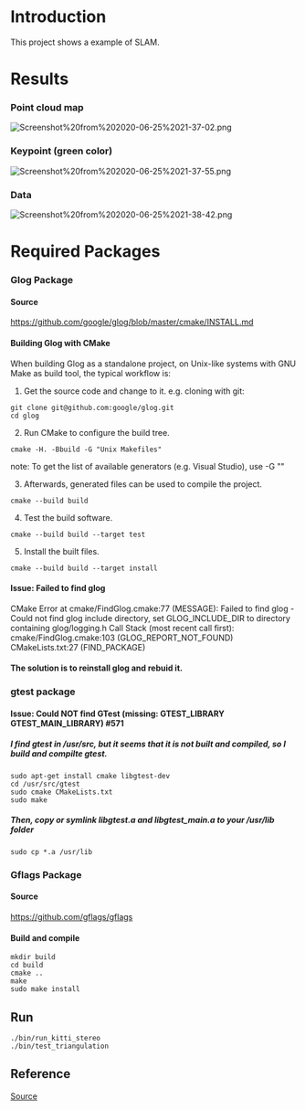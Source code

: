 # Introduction
This project shows a example of SLAM.

# Results
### Point cloud map
![Screenshot%20from%202020-06-25%2021-37-02.png](https://github.com/HugoNip/mySLAM/blob/master/figures/Screenshot%20from%202020-06-25%2021-37-02.png)

### Keypoint (green color)
![Screenshot%20from%202020-06-25%2021-37-55.png](https://github.com/HugoNip/mySLAM/blob/master/figures/Screenshot%20from%202020-06-25%2021-37-55.png)

### Data
![Screenshot%20from%202020-06-25%2021-38-42.png](https://github.com/HugoNip/mySLAM/blob/master/figures/Screenshot%20from%202020-06-25%2021-38-42.png)

# Required Packages
### Glog Package
#### Source
https://github.com/google/glog/blob/master/cmake/INSTALL.md

#### Building Glog with CMake
When building Glog as a standalone project, on Unix-like systems with GNU Make as build tool, the typical workflow is:   

1. Get the source code and change to it. e.g. cloning with git:
```
git clone git@github.com:google/glog.git
cd glog
```
2. Run CMake to configure the build tree.
```
cmake -H. -Bbuild -G "Unix Makefiles"
```
note: To get the list of available generators (e.g. Visual Studio), use -G ""

3. Afterwards, generated files can be used to compile the project.
```
cmake --build build
```
4. Test the build software.
```
cmake --build build --target test
```
5. Install the built files.
```
cmake --build build --target install
```

#### Issue: Failed to find glog
CMake Error at cmake/FindGlog.cmake:77 (MESSAGE):
Failed to find glog - Could not find glog include directory, set
GLOG_INCLUDE_DIR to directory containing glog/logging.h
Call Stack (most recent call first):
cmake/FindGlog.cmake:103 (GLOG_REPORT_NOT_FOUND)
CMakeLists.txt:27 (FIND_PACKAGE)
  
#### The solution is to reinstall glog and rebuid it.



### gtest package
#### Issue: Could NOT find GTest (missing: GTEST_LIBRARY GTEST_MAIN_LIBRARY) #571
##### I find gtest in /usr/src, but it seems that it is not built and compiled, so I build and compilte gtest.

```
sudo apt-get install cmake libgtest-dev
cd /usr/src/gtest
sudo cmake CMakeLists.txt
sudo make
```

##### Then, copy or symlink libgtest.a and libgtest_main.a to your /usr/lib folder
```
sudo cp *.a /usr/lib
```

### Gflags Package
#### Source
https://github.com/gflags/gflags
#### Build and compile
```
mkdir build
cd build
cmake ..
make
sudo make install
```

## Run
```
./bin/run_kitti_stereo
./bin/test_triangulation
```


## Reference
[Source](https://github.com/HugoNip/slambook2/tree/master/ch13)

